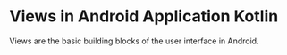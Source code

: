 # Views in Android Application Kotlin

Views are the basic building blocks of the user interface in Android.